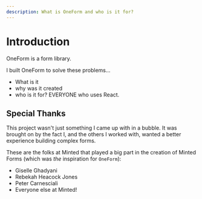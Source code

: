 ```yaml
---
description: What is OneForm and who is it for?
---
```


# Introduction

OneForm is a form library.

I built OneForm to solve these problems...

* What is it
* why was it created
* who is it for? EVERYONE who uses React.

## Special Thanks

This project wasn't just something I came up with in a bubble. It was brought on by the fact I, and the others I worked with, wanted a better experience building complex forms.

These are the folks at Minted that played a big part in the creation of Minted Forms \(which was _the_ inspiration for `OneForm`\):

* Giselle Ghadyani
* Rebekah Heacock Jones
* Peter Carnesciali
* Everyone else at Minted!
